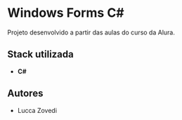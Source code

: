 # Windows Forms C#

Projeto desenvolvido a partir das aulas do curso da Alura.

## Stack utilizada

- **C#**

## Autores

- Lucca Zovedi

